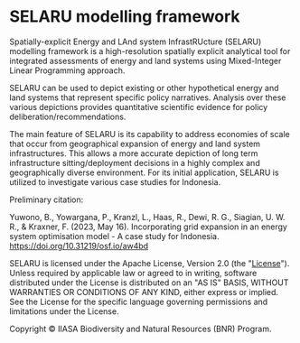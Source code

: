 # SELARU modelling framework

Spatially-explicit Energy and LAnd system InfrastRUcture (SELARU) modelling framework is a high-resolution spatially explicit analytical tool for integrated assessments of energy and land systems using Mixed-Integer Linear Programming approach.

SELARU can be used to depict existing or other hypothetical energy and land systems that represent specific policy narratives. Analysis over these various depictions provides quantitative scientific evidence for policy deliberation/recommendations.

The main feature of SELARU is its capability to address economies of scale that occur from geographical expansion of energy and land system infrastructures. This allows a more accurate depiction of long term infrastructure sitting/deployment decisions in a highly complex and geographically diverse environment. For its initial application, SELARU is utilized to investigate various case studies for Indonesia.

Preliminary citation:

Yuwono, B., Yowargana, P., Kranzl, L., Haas, R., Dewi, R. G., Siagian, U. W. R., & Kraxner, F. (2023, May 16). Incorporating grid expansion in an energy system optimisation model - A case study for Indonesia. https://doi.org/10.31219/osf.io/aw4bd

SELARU is licensed under the Apache License, Version 2.0 (the "[License](LICENSE.MD)"). Unless required by applicable law or agreed to in writing, software distributed under the License is distributed on an "AS IS" BASIS, WITHOUT WARRANTIES OR CONDITIONS OF ANY KIND, either express or implied. See the License for the specific language governing permissions and limitations under the License.

Copyright © IIASA Biodiversity and Natural Resources (BNR) Program.
